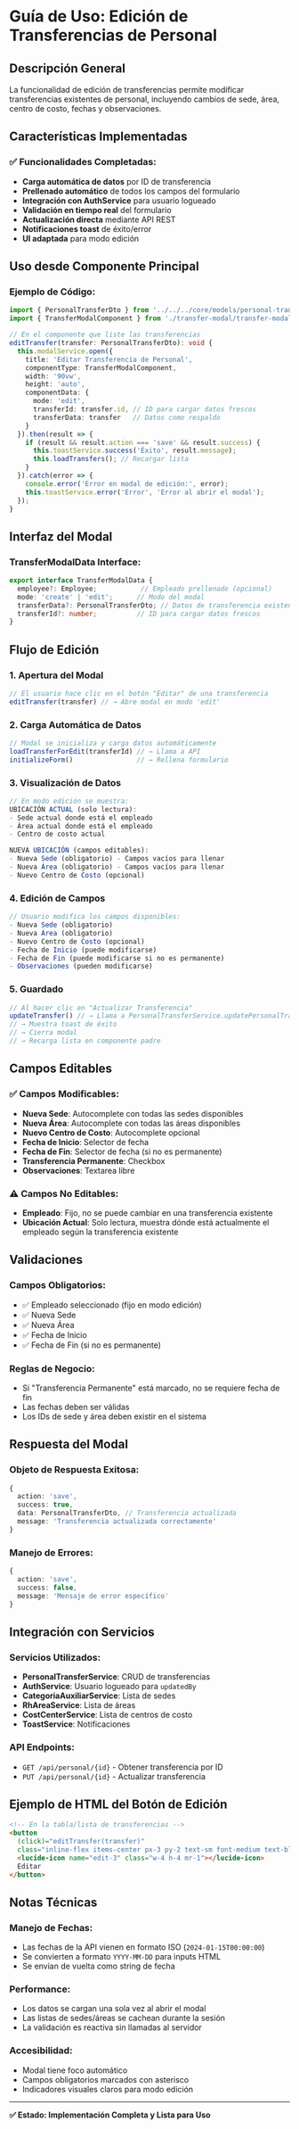 # Guía de Uso: Edición de Transferencias de Personal

## Descripción General
La funcionalidad de edición de transferencias permite modificar transferencias existentes de personal, incluyendo cambios de sede, área, centro de costo, fechas y observaciones.

## Características Implementadas

### ✅ **Funcionalidades Completadas:**
- **Carga automática de datos** por ID de transferencia
- **Prellenado automático** de todos los campos del formulario
- **Integración con AuthService** para usuario logueado
- **Validación en tiempo real** del formulario
- **Actualización directa** mediante API REST
- **Notificaciones toast** de éxito/error
- **UI adaptada** para modo edición

## Uso desde Componente Principal

### Ejemplo de Código:

```typescript
import { PersonalTransferDto } from '../../../core/models/personal-transfer.model';
import { TransferModalComponent } from './transfer-modal/transfer-modal.component';

// En el componente que liste las transferencias
editTransfer(transfer: PersonalTransferDto): void {
  this.modalService.open({
    title: 'Editar Transferencia de Personal',
    componentType: TransferModalComponent,
    width: '90vw',
    height: 'auto',
    componentData: {
      mode: 'edit',
      transferId: transfer.id, // ID para cargar datos frescos
      transferData: transfer   // Datos como respaldo
    }
  }).then(result => {
    if (result && result.action === 'save' && result.success) {
      this.toastService.success('Éxito', result.message);
      this.loadTransfers(); // Recargar lista
    }
  }).catch(error => {
    console.error('Error en modal de edición:', error);
    this.toastService.error('Error', 'Error al abrir el modal');
  });
}
```

## Interfaz del Modal

### TransferModalData Interface:
```typescript
export interface TransferModalData {
  employee?: Employee;           // Empleado prellenado (opcional)
  mode: 'create' | 'edit';      // Modo del modal
  transferData?: PersonalTransferDto; // Datos de transferencia existente
  transferId?: number;          // ID para cargar datos frescos
}
```

## Flujo de Edición

### 1. **Apertura del Modal**
```typescript
// El usuario hace clic en el botón "Editar" de una transferencia
editTransfer(transfer) // → Abre modal en modo 'edit'
```

### 2. **Carga Automática de Datos**
```typescript
// Modal se inicializa y carga datos automáticamente
loadTransferForEdit(transferId) // → Llama a API
initializeForm()                // → Rellena formulario
```

### 3. **Visualización de Datos**
```typescript
// En modo edición se muestra:
UBICACIÓN ACTUAL (solo lectura):
- Sede actual donde está el empleado
- Área actual donde está el empleado  
- Centro de costo actual

NUEVA UBICACIÓN (campos editables):
- Nueva Sede (obligatorio) - Campos vacíos para llenar
- Nueva Área (obligatorio) - Campos vacíos para llenar
- Nuevo Centro de Costo (opcional)
```

### 4. **Edición de Campos**
```typescript
// Usuario modifica los campos disponibles:
- Nueva Sede (obligatorio)
- Nueva Área (obligatorio) 
- Nuevo Centro de Costo (opcional)
- Fecha de Inicio (puede modificarse)
- Fecha de Fin (puede modificarse si no es permanente)
- Observaciones (pueden modificarse)
```

### 5. **Guardado**
```typescript
// Al hacer clic en "Actualizar Transferencia"
updateTransfer() // → Llama a PersonalTransferService.updatePersonalTransfer()
// → Muestra toast de éxito
// → Cierra modal
// → Recarga lista en componente padre
```

## Campos Editables

### ✅ **Campos Modificables:**
- **Nueva Sede**: Autocomplete con todas las sedes disponibles
- **Nueva Área**: Autocomplete con todas las áreas disponibles  
- **Nuevo Centro de Costo**: Autocomplete opcional
- **Fecha de Inicio**: Selector de fecha
- **Fecha de Fin**: Selector de fecha (si no es permanente)
- **Transferencia Permanente**: Checkbox
- **Observaciones**: Textarea libre

### ⚠️ **Campos No Editables:**
- **Empleado**: Fijo, no se puede cambiar en una transferencia existente
- **Ubicación Actual**: Solo lectura, muestra dónde está actualmente el empleado según la transferencia existente

## Validaciones

### Campos Obligatorios:
- ✅ Empleado seleccionado (fijo en modo edición)
- ✅ Nueva Sede
- ✅ Nueva Área  
- ✅ Fecha de Inicio
- ✅ Fecha de Fin (si no es permanente)

### Reglas de Negocio:
- Si "Transferencia Permanente" está marcado, no se requiere fecha de fin
- Las fechas deben ser válidas
- Los IDs de sede y área deben existir en el sistema

## Respuesta del Modal

### Objeto de Respuesta Exitosa:
```typescript
{
  action: 'save',
  success: true,
  data: PersonalTransferDto, // Transferencia actualizada
  message: 'Transferencia actualizada correctamente'
}
```

### Manejo de Errores:
```typescript
{
  action: 'save', 
  success: false,
  message: 'Mensaje de error específico'
}
```

## Integración con Servicios

### Servicios Utilizados:
- **PersonalTransferService**: CRUD de transferencias
- **AuthService**: Usuario logueado para `updatedBy`
- **CategoriaAuxiliarService**: Lista de sedes
- **RhAreaService**: Lista de áreas
- **CostCenterService**: Lista de centros de costo
- **ToastService**: Notificaciones

### API Endpoints:
- `GET /api/personal/{id}` - Obtener transferencia por ID
- `PUT /api/personal/{id}` - Actualizar transferencia

## Ejemplo de HTML del Botón de Edición

```html
<!-- En la tabla/lista de transferencias -->
<button 
  (click)="editTransfer(transfer)"
  class="inline-flex items-center px-3 py-2 text-sm font-medium text-blue-600 bg-blue-100 rounded-lg hover:bg-blue-200 transition-colors">
  <lucide-icon name="edit-3" class="w-4 h-4 mr-1"></lucide-icon>
  Editar
</button>
```

## Notas Técnicas

### Manejo de Fechas:
- Las fechas de la API vienen en formato ISO (`2024-01-15T00:00:00`)
- Se convierten a formato `YYYY-MM-DD` para inputs HTML
- Se envían de vuelta como string de fecha

### Performance:
- Los datos se cargan una sola vez al abrir el modal
- Las listas de sedes/áreas se cachean durante la sesión
- La validación es reactiva sin llamadas al servidor

### Accesibilidad:
- Modal tiene foco automático
- Campos obligatorios marcados con asterisco
- Indicadores visuales claros para modo edición

---

**✅ Estado: Implementación Completa y Lista para Uso**